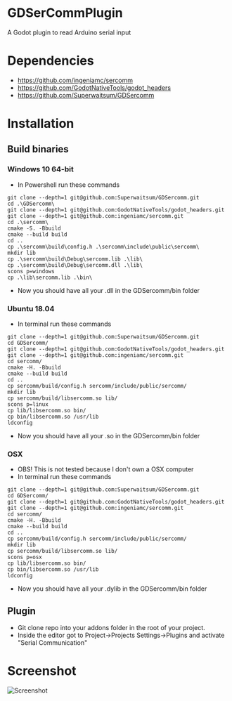 # GDSerCommPlugin
A Godot plugin to read Arduino serial input

# Dependencies
* https://github.com/ingeniamc/sercomm
* https://github.com/GodotNativeTools/godot_headers
* https://github.com/Superwaitsum/GDSercomm

# Installation
## Build binaries
### Windows 10 64-bit
* In Powershell run these commands
```
git clone --depth=1 git@github.com:Superwaitsum/GDSercomm.git
cd .\GDSercomm\
git clone --depth=1 git@github.com:GodotNativeTools/godot_headers.git
git clone --depth=1 git@github.com:ingeniamc/sercomm.git
cd .\sercomm\
cmake -S. -Bbuild
cmake --build build
cd ..
cp .\sercomm\build\config.h .\sercomm\include\public\sercomm\
mkdir lib
cp .\sercomm\build\Debug\sercomm.lib .\lib\
cp .\sercomm\build\Debug\sercomm.dll .\lib\
scons p=windows
cp .\lib\sercomm.lib .\bin\
```
* Now you should have all your .dll in the GDSercomm/bin folder

### Ubuntu 18.04
* In terminal run these commands
```
git clone --depth=1 git@github.com:Superwaitsum/GDSercomm.git
cd GDSercomm/
git clone --depth=1 git@github.com:GodotNativeTools/godot_headers.git
git clone --depth=1 git@github.com:ingeniamc/sercomm.git
cd sercomm/
cmake -H. -Bbuild
cmake --build build
cd ..
cp sercomm/build/config.h sercomm/include/public/sercomm/
mkdir lib
cp sercomm/build/libsercomm.so lib/
scons p=linux
cp lib/libsercomm.so bin/
cp bin/libsercomm.so /usr/lib
ldconfig
```
* Now you should have all your .so in the GDSercomm/bin folder


### OSX
* OBS! This is not tested because I don't own a OSX computer
* In terminal run these commands
```
git clone --depth=1 git@github.com:Superwaitsum/GDSercomm.git
cd GDSercomm/
git clone --depth=1 git@github.com:GodotNativeTools/godot_headers.git
git clone --depth=1 git@github.com:ingeniamc/sercomm.git
cd sercomm/
cmake -H. -Bbuild
cmake --build build
cd ..
cp sercomm/build/config.h sercomm/include/public/sercomm/
mkdir lib
cp sercomm/build/libsercomm.so lib/
scons p=osx
cp lib/libsercomm.so bin/
cp bin/libsercomm.so /usr/lib
ldconfig
```
* Now you should have all your .dylib in the GDSercomm/bin folder

## Plugin

* Git clone repo into your addons folder in the root of your project.
* Inside the editor got to Project->Projects Settings->Plugins and activate "Serial Communication"

# Screenshot

![Screenshot](Screenshot.png)
